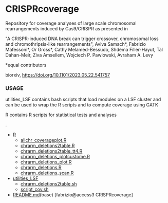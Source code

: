 # CRISPRcoverage

Repository for coverage analyses of large scale chromosomal rearrangements induced by Cas9/CRISPR as presented in 

"A CRISPR-induced DNA break can trigger crossover, chromosomal loss and chromothripsis-like rearrangements", Aviva Samach*, Fabrizio Mafessoni*, Or Gross*, Cathy Melamed-Bessudo, Shdema Filler-Hayut, Tal Dahan-Meir, Ziva Amsellem, Wojciech P. Pawlowski, Avraham A. Levy

*equal contributors

biorxiv, https://doi.org/10.1101/2023.05.22.541757

### USAGE

utilities_LSF contains bash scripts that load modules on a LSF cluster and can be used to wrap the R scripts and to compute coverage using GATK

R contains R scripts for statistical tests and analyses

.
 * [R](./R)
   * [allchr_coverageplot.R](./R/allchr_coverageplot.R)
   * [chrarm_deletions2table.R](./R/chrarm_deletions2table.R)
   * [chrarm_deletions2table_tt4.R](./R/chrarm_deletions2table_tt4.R)
   * [chrarm_deletions_plotcustome.R](./R/chrarm_deletions_plotcustome.R)
   * [chrarm_deletions_plot.R](./R/chrarm_deletions_plot.R)
   * [chrarm_deletions.R](./R/chrarm_deletions.R)
   * [chrarm_deletions_scan.R](./R/chrarm_deletions_scan.R)
 * [utilities_LSF](./utilities_LSF)
   * [chrarm_deletions2table.sh](./utilities_LSF/chrarm_deletions2table.sh)
   * [script_cov.sh](./utilities_LSF/script_cov.sh)
 * [README.md](./README.md)(base) [fabrizio@access3 CRISPRcoverage]

